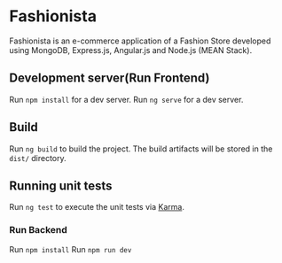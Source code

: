 # Fashionista

Fashionista is an e-commerce application of a Fashion Store developed using MongoDB, Express.js, Angular.js and Node.js (MEAN Stack).

## Development server(Run Frontend)

Run `npm install` for a dev server.
Run `ng serve` for a dev server. 

## Build

Run `ng build` to build the project. The build artifacts will be stored in the `dist/` directory.

## Running unit tests

Run `ng test` to execute the unit tests via [Karma](https://karma-runner.github.io).

### Run Backend

Run `npm install`
Run `npm run dev`
